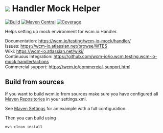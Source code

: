 <img src="https://wcm.io/images/favicon-16@2x.png"/> Handler Mock Helper
======
[![Build](https://github.com/wcm-io/io.wcm.testing.wcm-io-mock.handler/workflows/Build/badge.svg?branch=develop)](https://github.com/wcm-io/io.wcm.testing.wcm-io-mock.handler/actions?query=workflow%3ABuild+branch%3Adevelop)
[![Maven Central](https://img.shields.io/maven-central/v/io.wcm/io.wcm.testing.wcm-io-mock.handler)](https://repo1.maven.org/maven2/io/wcm/io.wcm.testing.wcm-io-mock.handler/)
[![Coverage](https://sonarcloud.io/api/project_badges/measure?project=wcm-io_io.wcm.testing.wcm-io-mock.handler&metric=coverage)](https://sonarcloud.io/summary/new_code?id=wcm-io_io.wcm.testing.wcm-io-mock.handler)

Helps setting up mock environment for wcm.io Handler.

Documentation: https://wcm.io/testing/wcm-io-mock/handler/<br/>
Issues: https://wcm-io.atlassian.net/browse/WTES<br/>
Wiki: https://wcm-io.atlassian.net/wiki/<br/>
Continuous Integration: https://github.com/wcm-io/io.wcm.testing.wcm-io-mock.handler/actions<br/>
Commercial support: https://wcm.io/commercial-support.html


## Build from sources

If you want to build wcm.io from sources make sure you have configured all [Maven Repositories](https://wcm.io/maven.html) in your settings.xml.

See [Maven Settings](https://github.com/wcm-io/io.wcm.testing.wcm-io-mock.handler/blob/develop/.maven-settings.xml) for an example with a full configuration.

Then you can build using

```
mvn clean install
```
